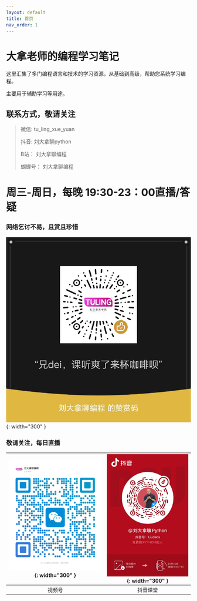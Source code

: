 ```yaml
---
layout: default
title: 首页
nav_order: 1
---
```


# 大拿老师的编程学习笔记

这里汇集了多门编程语言和技术的学习资源，从基础到高级，帮助您系统学习编程。

主要用于辅助学习等用途。


## 联系方式，敬请关注
> 微信: tu_ling_xue_yuan
> 
> 抖音: 刘大拿聊python
> 
> B站： 刘大拿聊编程
> 
> 蝴蝶号： 刘大拿聊编程
> 

[//]: # (### [Python 编程]&#40;/python编程/&#41;)

[//]: # (从零开始学习 Python 编程，涵盖基础语法到高级特性。)


# 周三-周日，每晚 19:30-23：00直播/答疑

### 网络乞讨不易，且赏且珍惜

![打赏码](/assets/images/money.jpg){: width="300" }

### 敬请关注，每日直播

| ![wechat](/assets/images/weixin.jpg){: width="300" } | ![douyin](/assets/images/douyin.jpg){: width="300" } |
|:----------------------------------------------------:|:----------------------------------------------------:|
|                         视频号                          |                         抖音课堂                         |


